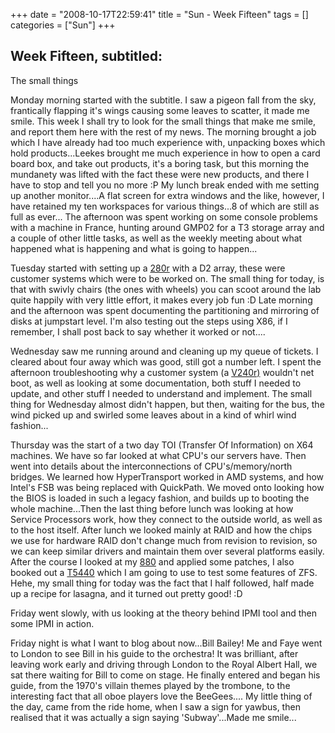 +++
date = "2008-10-17T22:59:41"
title = "Sun - Week Fifteen"
tags = []
categories = ["Sun"]
+++

## Week Fifteen, subtitled:
The small things


Monday morning started with the subtitle. I saw a pigeon fall from the sky, frantically flapping it's wings causing some leaves to scatter, it made me smile. This week I shall try to look for the small things that make me smile, and report them here with the rest of my news.
The morning brought a job which I have already had too much experience with, unpacking boxes which hold products...Leekes brought me much experience in how to open a card board box, and take out products, it's a boring task, but this morning the mundanety was lifted with the fact these were new products, and there I have to stop and tell you no more :P
My lunch break ended with me setting up another monitor....A flat screen for extra windows and the like, however, I have retained my ten workspaces for various things...8 of which are still as full as ever...
The afternoon was spent working on some console problems with a machine in France, hunting around GMP02 for a T3 storage array and a couple of other little tasks, as well as the weekly meeting about what happened what is happening and what is going to happen...

Tuesday started with setting up a [280r][1] with a D2 array, these were customer systems which were to be worked on. The small thing for today, is that with swivly chairs (the ones with wheels) you can scoot around the lab quite happily with very little effort, it makes every job fun :D
Late morning and the afternoon was spent documenting the partitioning and mirroring of disks at jumpstart level. I'm also testing out the steps using X86, if I remember, I shall post back to say whether it worked or not....

Wednesday saw me running around and cleaning up my queue of tickets. I cleared about four away which was good, still got a number left. I spent the afternoon troubleshooting why a customer system (a [V240r)][2] wouldn't net boot, as well as looking at some documentation, both stuff I needed to update, and other stuff I needed to understand and implement.
The small thing for Wednesday almost didn't happen, but then, waiting for the bus, the wind picked up and swirled some leaves about in a kind of whirl wind fashion...

Thursday was the start of a two day TOI (Transfer Of Information) on X64 machines. We have so far looked at what CPU's our servers have. Then went into details about the interconnections of CPU's/memory/north bridges. We learned how HyperTransport worked in AMD systems, and how Intel's FSB was being replaced with QuickPath. We moved onto looking how the BIOS is loaded in such a legacy fashion, and builds up to booting the whole machine...Then the last thing before lunch was looking at how Service Processors work, how they connect to the outside world, as well as to the host itself.
After lunch we looked mainly at RAID and how the chips we use for hardware RAID don't change much from revision to revision, so we can keep similar drivers and maintain them over several platforms easily.
After the course I looked at my [880][3] and applied some patches, I also booked out a [T5440][4] which I am going to use to test some features of ZFS.
Hehe, my small thing for today was the fact that I half followed, half made up a recipe for lasagna, and it turned out pretty good! :D

Friday went slowly, with us looking at the theory behind IPMI tool and then some IPMI in action.

Friday night is what I want to blog about now...Bill Bailey! Me and Faye went to London to see Bill in his guide to the orchestra! It was brilliant, after leaving work early and driving through London to the Royal Albert Hall, we sat there waiting for Bill to come on stage. He finally entered and began his guide, from the 1970's villain themes played by the trombone, to the interesting fact that all oboe players love the BeeGees....
My little thing of the day, came from the ride home, when I saw a sign for yawbus, then realised that it was actually a sign saying 'Subway'...Made me smile...

  [1]: http://www.sun.com/servers/entry/280r/
  [2]: http://www.sun.com/servers/entry/280r/
  [3]: http://www.sun.com/servers/midrange/v880/
  [4]: http://www.sun.com/servers/coolthreads/t5440/
